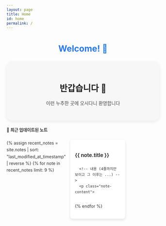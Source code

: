 ```yaml
---
layout: page
title: Home
id: home
permalink: /
---
```


# Welcome! 🌱

<div class="welcome-card">
  <h1>반갑습니다 👋</h1>
  <p>이런 누추한 곳에 오시다니 환영합니다</p>
</div>

<strong>📌 최근 업데이트된 노트</strong>

<div class="recent-notes">
  {% assign recent_notes = site.notes | sort: "last_modified_at_timestamp" | reverse %}
  {% for note in recent_notes limit: 9 %}
    <div class="note-card">
      <!-- 제목 -->
      <h2 class="note-title">
        <a href="{{ site.baseurl }}{{ note.url }}">{{ note.title }}</a>
      </h2>

      <!-- 내용 (4줄까지만 보이고 그 이후는 ...) -->
      <p class="note-content">
        {{ note.content | strip_html | truncatewords: 40, "..." }}
      </p>

      <!-- 작성 날짜 -->
      <p class="note-date">
        📅  {{ note.last_modified_at | date: "%Y-%m-%d" }}
      </p>

      <!-- 태그 -->
      {% if note.tags %}
        <div class="note-tags">
          {% for tag in note.tags %}
            <span class="tag">{{ tag }}</span>
          {% endfor %}
        </div>
      {% endif %}
    </div>

{% endfor %}

</div>

<style>
  /* 기본 스타일 */
  body {
    font-family: 'Inter', sans-serif;
    background-color: #fdfdfd;
    color: #333;
    line-height: 1.6;
    padding: 20px;
  }

  h1 {
    color: #2a7ae2;
    text-align: center;
  }

  /* 웰컴 카드 - 애플 스타일 */
.welcome-card {
  background: #f7f7f7; /* 부드러운 그레이톤 */
  padding: 2em 2.5em;
  border-radius: 20px; /* 둥근 모서리 */
  text-align: center;
  box-shadow: 0 4px 12px rgba(0, 0, 0, 0.08); /* 은은한 그림자 */
  margin-bottom: 20px;
  max-width: 600px; /* 카드 크기 제한 */
  margin-left: auto;
  margin-right: auto;
  transition: transform 0.2s ease-in-out;
}

.welcome-card:hover {
  transform: scale(1.02); /* 살짝 확대 효과 */
}

/* 웰컴 카드 제목 */
.welcome-card h1 {
  font-size: 2em;
  font-weight: 600;
  color: #1d1d1f; /* 애플 스타일의 다크 그레이 */
  margin-bottom: 10px;
}

/* 웰컴 카드 내용 */
.welcome-card p {
  font-size: 1.1em;
  color: #4a4a4a; /* 차분한 다크 그레이 */
  line-height: 1.6;
  font-weight: 400;
}

  /* 최근 노트 리스트 */
.recent-notes {
  margin-top: 20px;
  display: grid;
  grid-template-columns: repeat(3, 1fr); /* 한 줄에 3개 */
  gap: 15px;
  justify-content: center;
}

/* 카드 스타일 */
.note-card {
  background: #ffffff;
  border-radius: 8px;
  box-shadow: 0px 4px 8px rgba(0, 0, 0, 0.1);
  padding: 15px;
  transition: transform 0.2s ease-in-out;
  display: flex;
  flex-direction: column;
  height: 230px; /* 높이 고정 */
}

.note-card:hover {
  transform: scale(1.03);
}

/* 제목 스타일 */
.note-title {
  font-size: 1.2em;
  font-weight: bold;
  margin-bottom: 8px;
}

.note-title a {
  text-decoration: none;
  color: #333;
}

.note-title a:hover {
  color: #007bff;
}

/* 내용 스타일 */
.note-content {
  font-size: 0.9em;
  color: #555;
  line-height: 1.5;
  max-height: 4.5em;
  overflow: hidden;
  display: -webkit-box;
  -webkit-line-clamp: 3;
  -webkit-box-orient: vertical;
  text-overflow: ellipsis;
  flex-grow: 1; /* 남는 공간 차지 */
}

/* 날짜 스타일 (하단 고정) */
.note-date {
  font-size: 0.8em;
  color: #888;
  display: flex;
  align-items: center;
  justify-content: flex-start;
  margin-top: auto;
}

/* 날짜 아이콘 */
.note-date-icon {
  font-size: 0.9em; /* 아이콘 크기 살짝 줄임 */
  margin-right: 5px;
}

/* 태그 스타일 */
.note-tags {
  margin-top: 8px;
}

.tag {
  display: inline-block;
  background: #007bff;
  color: #fff;
  padding: 4px 8px;
  font-size: 0.7em;
  border-radius: 5px;
  margin-right: 4px;
}
</style>
